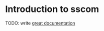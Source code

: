 # Introduction to sscom

TODO: write [great documentation](http://jacobian.org/writing/what-to-write/)
